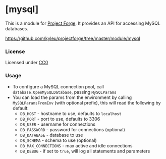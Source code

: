 <!--- Content managed by Project Forge, see [projectforge.md] for details. -->
# [mysql]

This is a module for [Project Forge](https://projectforge.dev). It provides an API for accessing MySQL databases.

https://github.com/kyleu/projectforge/tree/master/module/mysql

### License

Licensed under [CC0](https://creativecommons.org/share-your-work/public-domain/cc0)

### Usage

- To configure a MySQL connection pool, call `database.OpenMySQLDatabase`, passing `MySQLParams`
- You can load the params from the environment by calling `MySQLParamsFromEnv` (with optional prefix), this will read the following by default:
  - `DB_HOST` - hostname to use, defaults to `localhost`
  - `DB_PORT` - port to use, defaults to 3306
  - `DB_USER` - username for connections
  - `DB_PASSWORD` - password for connections (optional)
  - `DB_DATABASE` - database to use
  - `DB_SCHEMA` - schema to use (optional)
  - `DB_MAX_CONNECTIONS` - max active and idle connections
  - `DB_DEBUG` - if set to `true`, will log all statements and parameters
